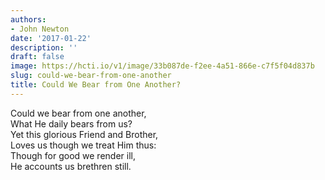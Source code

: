 ```yaml
---
authors:
- John Newton
date: '2017-01-22'
description: ''
draft: false
image: https://hcti.io/v1/image/33b087de-f2ee-4a51-866e-c7f5f04d837b
slug: could-we-bear-from-one-another
title: Could We Bear from One Another?
---
```


Could we bear from one another,<br />
What He daily bears from us?<br />
Yet this glorious Friend and Brother,<br />
Loves us though we treat Him thus:<br />
Though for good we render ill,<br />
He accounts us brethren still.<br />